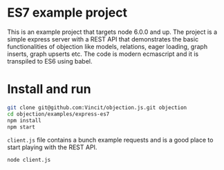 # ES7 example project

This is an example project that targets node 6.0.0 and up. The project
is a simple express server with a REST API that demonstrates the basic
functionalities of objection like models, relations, eager loading,
graph inserts, graph upserts etc. The code is modern ecmascript
and it is transpiled to ES6 using babel.

# Install and run

```sh
git clone git@github.com:Vincit/objection.js.git objection
cd objection/examples/express-es7
npm install
npm start
```

`client.js` file contains a bunch example requests and is a good place
to start playing with the REST API.

```sh
node client.js
```

